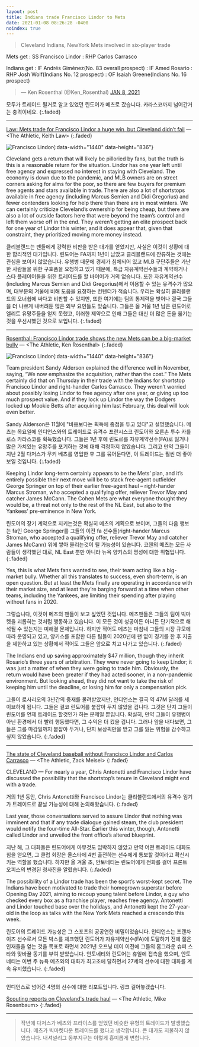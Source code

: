 ```yaml
---
layout: post
title: Indians trade Francisco Lindor to Mets
date: 2021-01-08 08:26:28 -0400
noindex: true
---
```


> Cleveland Indians, NewYork Mets involved in six-player trade

Mets get
: SS Francisco Lindor
: RHP Carlos Carrasco

Indians get
: IF Andrés Giménez(No. 83 overall prospect)
: IF Amed Rosario
: RHP Josh Wolf(Indians No. 12 prospect)
: OF Isaiah Greene(Indians No. 16 prospect)

<script async src="//platform.twitter.com/widgets.js" charset="utf-8"></script>
<blockquote class="twitter-tweet" data-lang="en">
  &mdash; Ken Rosenthal (@Ken_Rosenthal)
  <a href="https://twitter.com/Ken_Rosenthal/status/1347239431879749633">JAN 8, 2021</a>
</blockquote>

모두가 트레이드 될거로 알고 있었던 린도어가 메츠로 갔습니다. 카라스코까지 넘어간거는 충격이네요.
{:.faded}

---

[Law: Mets trade for Francisco Lindor a huge win, but Cleveland didn’t fail](https://theathletic.com/2308606/2021/01/07/keith-law-mets-francisco-lindor/) &mdash; <The Athletic, Keith Law>
{:.faded}

![Francisco Lindor](https://cdn.theathletic.com/app/uploads/2021/01/07143925/AP19244715234042-1024x701.jpg){:data-width="1440" data-height="836"}   

Cleveland gets a return that will likely be pilloried by fans, but the truth is this is a reasonable return for the situation. Lindor has one year left until free agency and expressed no interest in staying with Cleveland. The economy is down due to the pandemic, and MLB owners are on street corners asking for alms for the poor, so there are few buyers for premium free agents and stars available in trade. There are also a lot of shortstops available in free agency (including Marcus Semien and Didi Gregorius) and fewer contenders looking for help there than there are in most winters. We can certainly criticize Cleveland’s ownership for being cheap, but there are also a lot of outside factors here that were beyond the team’s control and left them worse off in the end. They weren’t getting an elite prospect back for one year of Lindor this winter, and it does appear that, given that constraint, they prioritized moving more money instead.

클리블랜드는 팬들에게 강력한 비판을 받은 대가를 얻었지만, 사실은 이것이 상황에 대한 합리적인 대가입니다. 린도어는 FA까지 1년이 남았고 클리블랜드에 잔류하는 것에는 관심을 보이지 않았습니다. 유행병 때문에 경제가 침체되어 있고 MLB 구단주들은 가난한 사람들을 위한 구호품을 요청하고 있기 때문에, 특급 자유계약선수들과 계약하거나 스타 플레이어들을 위한 트레이드를 할 바이어가 거의 없습니다. 또한 자유계약선수(including Marcus Semien and Didi Gregorius)에서 이용할 수 있는 유격수가 많으며, 대부분의 겨울에 비해 도움을 요청하는 컨텐더가 적습니다. 우리는 확실히 클리블랜드의 오너쉽에 싸다고 비판할 수 있지만, 또한 여기에는 팀의 통제력을 벗어나 결국 그들을 더 나쁘게 내버려둔 많은 외부 요인들도 있습니다. 그들은 올 겨울 1년 남은 린도어로 엘리트 유망주들을 얻지 못했고, 이러한 제약으로 인해 그들은 대신 더 많은 돈을 옮기는 것을 우선시했던 것으로 보입니다.
{:.faded}

---

[Rosenthal: Francisco Lindor trade shows the new Mets can be a big-market bully](https://theathletic.com/2308705/2021/01/07/rosenthal-francisco-lindor-carlos-carrasco-trade/) &mdash; <The Athletic, Ken Rosenthal>
{:.faded}

![Francisco Lindor](https://cdn.theathletic.com/app/uploads/2020/11/08230705/GettyImages-1272621526-1024x684.jpg){:data-width="1440" data-height="836"}   

Team president Sandy Alderson explained the difference well in November, saying, “We now emphasize the acquisition, rather than the cost.” The Mets certainly did that on Thursday in their trade with the Indians for shortstop Francisco Lindor and right-hander Carlos Carrasco. They weren’t worried about possibly losing Lindor to free agency after one year, or giving up too much prospect value. And if they lock up Lindor the way the Dodgers locked up Mookie Betts after acquiring him last February, this deal will look even better.

Sandy Alderson은 11월에 "비용보다는 획득에 중점을 두고 있다"고 설명했습니다. 메츠는 목요일에 인디언스와의 트레이드로 유격수 프란시스코 린도어와 오른손 투수 카를로스 카라스코를 획득했습니다. 그들은 1년 후에 린도르를 자유계약선수(FA)로 잃거나 많은 가치있는 유망주를 포기하는 것에 대해 걱정하지 않았습니다. 그리고 만약 그들이 지난 2월 다저스가 무키 베츠를 영입한 후 그를 묶어둔다면, 이 트레이드는 훨씬 더 좋아 보일 것입니다.
{:.faded}

Keeping Lindor long-term certainly appears to be the Mets’ plan, and it’s entirely possible their next move will be to stack free-agent outfielder George Springer on top of their earlier free-agent haul – right-hander Marcus Stroman, who accepted a qualifying offer, reliever Trevor May and catcher James McCann. The Cohen Mets are what everyone thought they would be, a threat not only to the rest of the NL East, but also to the Yankees’ pre-eminence in New York.

린도어의 장기 계약으로 지키는것은 확실히 메츠의 계획으로 보이며, 그들의 다음 행보는 fa인 George Springer를 그들의 이전 fa 선수들(right-hander Marcus Stroman, who accepted a qualifying offer, reliever Trevor May and catcher James McCann) 위에 쌓아 올리는것이 될 가능성이 있습니다. 코헨의 메츠는 모든 사람들이 생각했던 대로, NL East 뿐만 아니라 뉴욕 양키스의 명성에 대한 위협입니다.
{:.faded}

Yes, this is what Mets fans wanted to see, their team acting like a big-market bully. Whether all this translates to success, even short-term, is an open question. But at least the Mets finally are operating in accordance with their market size, and at least they’re barging forward at a time when other teams, including the Yankees, are limiting their spending after playing without fans in 2020.

그렇습니다, 이것이 메츠의 팬들이 보고 싶었던 것입니다. 메츠팬들은 그들의 팀이 빅마켓을 괴롭히는 것처럼 행동하고 있습니다. 이 모든 것이 성공이든 아니든 단기적으로 해석될 수 있는지는 미해결 문제입니다. 하지만 적어도 메츠는 마침내 그들의 시장 규모에 따라 운영되고 있고, 양키스를 포함한 다른 팀들이 2020년에 팬 없이 경기를 한 후 지출을 제한하고 있는 상황에서 적어도 그들은 앞으로 치고 나가고 있습니다.
{:.faded}

The Indians end up saving approximately $47 million, though they inherit Rosario’s three years of arbitration. They were never going to keep Lindor; it was just a matter of when they were going to trade him. Obviously, the return would have been greater if they had acted sooner, in a non-pandemic environment. But looking ahead, they did not want to take the risk of keeping him until the deadline, or losing him for only a compensation pick.

그들이 로사리오의 3년간의 중재를 물려받았지만, 인디언스는 결국 약 47M 달러를 세이브하게 됩니다. 그들은 결코 린도어를 붙잡아 두지 않았을 겁니다. 그것은 단지 그들이 린도어를 언제 트레이드 할것인가 하는 문제일 뿐입니다. 확실히, 만약 그들이 유행병이 아닌 환경에서 더 빨리 행동했다면, 그 수익은 더 컸을 겁니다. 그러나 앞을 내다보면, 그들은 그를 마감일까지 붙잡아 두거나, 단지 보상픽만을 받고 그를 잃는 위험을 감수하고 싶지 않았습니다.
{:.faded}

---

[The state of Cleveland baseball without Francisco Lindor and Carlos Carrasco](https://theathletic.com/2308649/2021/01/07/indians-trade-francisco-lindor-carlos-carrasco/) &mdash; <The Athletic, Zack Meisel>
{:.faded}

CLEVELAND — For nearly a year, Chris Antonetti and Francisco Lindor have discussed the possibility that the shortstop’s tenure in Cleveland might end with a trade.

거의 1년 동안, Chris Antonetti와 Francisco Lindor는 클리블랜드에서의 유격수 임기가 트레이드로 끝날 가능성에 대해 논의해왔습니다.
{:.faded}

Last year, those conversations served to assure Lindor that nothing was imminent and that if any trade dialogue gained steam, the club president would notify the four-time All-Star. Earlier this winter, though, Antonetti called Lindor and unveiled the front office’s altered blueprint.

지난 해, 그 대화들은 린도어에게 아무것도 임박하지 않았고 만약 어떤 트레이드 대화도 힘을 얻으면, 그 클럽 회장은 올스타에 4번 출전하는 선수에게 통보할 것이라고 확신시키는 역할을 했습니다. 하지만 올 겨울 초, 안토네티는 린도어에게 전화를 걸어 프론트 오피스의 변경된 청사진을 알렸습니다.
{:.faded}

The possibility of a Lindor trade has been the sport’s worst-kept secret. The Indians have been motivated to trade their homegrown superstar before Opening Day 2021, aiming to recoup young talent before Lindor, a guy who checked every box as a franchise player, reaches free agency. Antonetti and Lindor touched base over the holidays, and Antonetti kept the 27-year-old in the loop as talks with the New York Mets reached a crescendo this week.

린도어의 트레이드 가능성은 그 스포츠의 공공연한 비밀이었습니다. 인디언스는 프랜차이즈 선수로서 모든 박스를 체크했던 린도어가 자유계약선수(FA)에 도달하기 전에 젊은 인재들을 얻는 것을 목표로 하면서 2021년 오프닝 데이 이전에 그들의 홈그라운 슈퍼 스타와 맞바꿀 동기를 부여 받았습니다. 안토네티와 린도어는 휴일에 접촉을 했으며, 안토네티는 이번 주 뉴욕 메츠와의 대화가 최고조에 달하면서 27세의 선수에 대한 대화를 계속 유지했습니다.
{:.faded}

---

인디언스로 넘어간 4명의 선수에 대한 리포트입니다. 링크 걸어놓겠습니다.

[Scouting reports on Cleveland's trade haul](https://www.mlb.com/indians/news/francisco-lindor-trade-breakdown) &mdash; <The Athletic, Mike Rosenbaum>
{:.faded}

---

> 작년에 다저스가 베츠와 프라이스를 얻었던 비슷한 유형의 트레이드가 발생했습니다. 메츠가 빅마켓다운 트레이드를 했다고 생각합니다. 큰 대가도 지불하지 않았습니다. 내셔널리그 동부지구는 이렇게 흥미롭게 변합니다.
